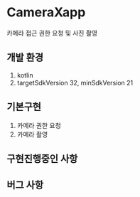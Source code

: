 # CameraXapp

카메라 접근 권한 요청 및 사진 촬영 


## 개발 환경

1. kotlin
2. targetSdkVersion 32, minSdkVersion 21

## 기본구현

1. 카메라 권한 요청 
2. 카메라 촬영 



## 구현진행중인 사항


## 버그 사항

